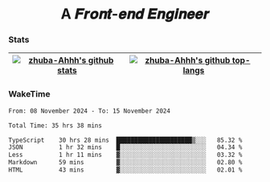 <h1 align="center">A 𝑭𝒓𝒐𝒏𝒕-𝒆𝒏𝒅 𝑬𝒏𝒈𝒊𝒏𝒆𝒆𝒓</h1>

### Stats

| <a href="https://github.com/zhuba-Ahhh"><img align="center" src="https://github-readme-stats.vercel.app/api?username=zhuba-Ahhh&hide_title=true&hide_border=true&show_icons=trueline_height=21&text_color=000&icon_color=000&bg_color=0,ea6161,ffc64d,fffc4d,52fa5a&theme=graywhite" alt="zhuba-Ahhh's github stats" /> </a> | <a href="https://github.com/zhuba-Ahhh"><img align="center" src="https://github-readme-stats.vercel.app/api/top-langs/?username=zhuba-Ahhh&hide_title=true&hide_border=true&layout=compact&hide_border=true&show_icons=trueline_height=40&text_color=000&icon_color=000&bg_color=0,ea6161,ffc64d,fffc4d,52fa5a&theme=graywhite&langs_count=6" alt="zhuba-Ahhh's github top-langs"/> </a> |
| ------------- | ------------- |

### WakeTime

<!--START_SECTION:waka-->

```txt
From: 08 November 2024 - To: 15 November 2024

Total Time: 35 hrs 38 mins

TypeScript    30 hrs 28 mins  █████████████████████▒░░░   85.32 %
JSON          1 hr 32 mins    █░░░░░░░░░░░░░░░░░░░░░░░░   04.34 %
Less          1 hr 11 mins    ▓░░░░░░░░░░░░░░░░░░░░░░░░   03.32 %
Markdown      59 mins         ▓░░░░░░░░░░░░░░░░░░░░░░░░   02.80 %
HTML          43 mins         ▓░░░░░░░░░░░░░░░░░░░░░░░░   02.01 %
```

<!--END_SECTION:waka-->
